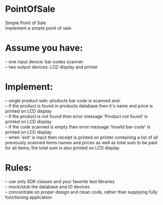 # PointOfSale
Simple Point of Sale  
Implement a simple point of sale.  
# Assume you have:  
– one input device: bar codes scanner  
– two output devices: LCD display and printer  
# Implement:  
– single product sale: products bar code is scanned and:  
– if the product is found in products database then it's name and price is printed on LCD display  
– if the product is not found then error message 'Product not found' is printed on LCD display  
– if the code scanned is empty then error message 'Invalid bar-code' is printed on LCD display  
– when 'exit' is input then receipt is printed on printer containing a list of all previously scanned items names and prices as well as total sum to be paid for all items; the total sum is also printed on LCD display  
# Rules:  
– use only SDK classes and your favorite test libraries  
– mock/stub the database and IO devices  
– concentrate on proper design and clean code, rather than supplying fully functioning application  
